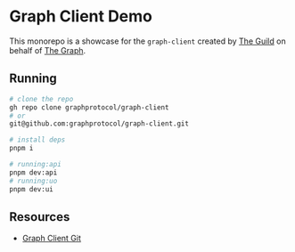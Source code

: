# Graph Client Demo

This monorepo is a showcase for the `graph-client` created by [The Guild](https://the-guild.dev/) on behalf of [The Graph](https://thegraph.com).

## Running

```bash
# clone the repo
gh repo clone graphprotocol/graph-client
# or
git@github.com:graphprotocol/graph-client.git

# install deps
pnpm i

# running:api
pnpm dev:api
# running:uo
pnpm dev:ui
```

## Resources

- [Graph Client Git](https://github.com/graphprotocol/graph-client/)
